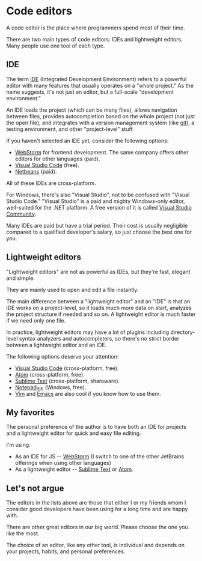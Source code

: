 # Code editors

A code editor is the place where programmers spend most of their time.

There are two main types of code editors: IDEs and lightweight editors. Many people use one tool of each type.

## IDE

The term [IDE](https://en.wikipedia.org/wiki/Integrated_development_environment) (Integrated Development Environment) refers to a powerful editor with many features that usually operates on a "whole project." As the name suggests, it's not just an editor, but a full-scale "development environment."

An IDE loads the project (which can be many files), allows navigation between files, provides autocompletion based on the whole project (not just the open file), and integrates with a version management system (like [git](https://git-scm.com/)), a testing environment, and other "project-level" stuff.

If you haven't selected an IDE yet, consider the following options:

- [WebStorm](http://www.jetbrains.com/webstorm/) for frontend development. The same company offers other editors for other languages (paid).
- [Visual Studio Code](https://code.visualstudio.com/) (free).
- [Netbeans](http://netbeans.org/) (paid).

All of these IDEs are cross-platform.

For Windows, there's also "Visual Studio", not to be confused with "Visual Studio Code." "Visual Studio" is a paid and mighty Windows-only editor, well-suited for the .NET platform. A free version of it is called [Visual Studio Community](https://www.visualstudio.com/vs/community/).

Many IDEs are paid but have a trial period. Their cost is usually negligible compared to a qualified developer's salary, so just choose the best one for you.

## Lightweight editors

"Lightweight editors" are not as powerful as IDEs, but they're fast, elegant and simple.

They are mainly used to open and edit a file instantly.

The main difference between a "lightweight editor" and an "IDE" is that an IDE works on a project-level, so it loads much more data on start, analyzes the project structure if needed and so on. A lightweight editor is much faster if we need only one file.

In practice, lightweight editors may have a lot of plugins including directory-level syntax analyzers and autocompleters, so there's no strict border between a lightweight editor and an IDE.

The following options deserve your attention:

- [Visual Studio Code](https://code.visualstudio.com/) (cross-platform, free).
- [Atom](https://atom.io/) (cross-platform, free).
- [Sublime Text](http://www.sublimetext.com) (cross-platform, shareware).
- [Notepad++](https://notepad-plus-plus.org/) (Windows, free).
- [Vim](http://www.vim.org/) and [Emacs](https://www.gnu.org/software/emacs/) are also cool if you know how to use them.

## My favorites

The personal preference of the author is to have both an IDE for projects and a lightweight editor for quick and easy file editing.

I'm using:

- As an IDE for JS -- [WebStorm](http://www.jetbrains.com/webstorm/) (I switch to one of the other JetBrains offerings when using other languages)
- As a lightweight editor -- [Sublime Text](http://www.sublimetext.com) or [Atom](https://atom.io/).

## Let's not argue

The editors in the lists above are those that either I or my friends whom I consider good developers have been using for a long time and are happy with.

There are other great editors in our big world. Please choose the one you like the most.

The choice of an editor, like any other tool, is individual and depends on your projects, habits, and personal preferences.
